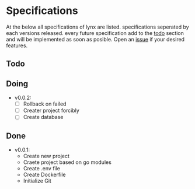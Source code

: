 # Specifications

At the below all specifications of lynx are listed.
specifications seperated by each versions released. every future specification add to the [todo](#todo) section and will be implemented as soon as posible.
Open an [issue](https://github.com/mrNobody95/lynx/issues/new) if your desired features.
## Todo
 
 

## Doing
  - v0.0.2:
    - [ ] Rollback on failed
    - [ ] Creater project forcibly
    - [ ] Create database
  
## Done
  - v0.0.1:
    - Create new project
    - Craete project based on go modules
    - Create .env file
    - Create Dockerfile
    - Initialize Git
